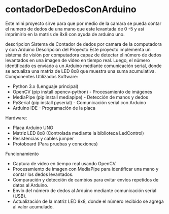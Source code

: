 # contadorDeDedosConArduino
Este mini proyecto sirve para que por medio de la camara se pueda contar el numero de dedos de una mano que este levantada de 0 -5 y asi imprimirlo en la matris de 8x8 con ayuda de arduino uno.

descripcion
Sistema de Contador de dedos por camara de la computadora y con Arduino
Descripción del Proyecto
Este proyecto implementa un sistema de visión por computadora capaz de detectar el número de dedos levantados en una imagen de video en tiempo real. Luego, el número identificado es enviado a un Arduino mediante comunicación serial, donde se actualiza una matriz de LED 8x8 que muestra una suma acumulativa.
Componentes Utilizados
Software:
- Python 3.x (Lenguaje principal)
- OpenCV (pip install opencv-python) - Procesamiento de imágenes
- MediaPipe (pip install mediapipe) - Detección de manos y dedos
- PySerial (pip install pyserial) - Comunicación serial con Arduino
- Arduino IDE - Programación de la placa

Hardware:
- Placa Arduino UNO
- Matriz LED 8x8 (Controlada mediante la biblioteca LedControl)
- Resistencias y cables jumper
- Protoboard (Para pruebas y conexiones)


Funcionamiento
- Captura de video en tiempo real usando OpenCV.
- Procesamiento de imagen con MediaPipe para identificar una mano y contar los dedos levantados.
- Comparación y detección de cambios para evitar envíos repetidos de datos al Arduino.
- Envío del número de dedos al Arduino mediante comunicación serial (USB).
- Actualización de la matriz LED 8x8, donde el número recibido se agrega al valor acumulado.
